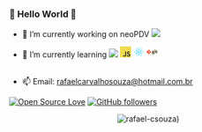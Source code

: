 ### 👋 Hello World 👋

- 🔭 I’m currently working on neoPDV <img src="https://media.giphy.com/media/WUlplcMpOCEmTGBtBW/giphy.gif" width="50"> 

- 🌱 I’m currently learning <img src="https://media.giphy.com/media/ULb3E2pDABUMurdUBE/giphy.gif" width="50"> 
<code><img height="20" src="https://raw.githubusercontent.com/github/explore/80688e429a7d4ef2fca1e82350fe8e3517d3494d/topics/javascript/javascript.png"></code> <code><img height="20" src="https://raw.githubusercontent.com/github/explore/80688e429a7d4ef2fca1e82350fe8e3517d3494d/topics/react/react.png"></code>
<code><img height="20" src="https://raw.githubusercontent.com/github/explore/80688e429a7d4ef2fca1e82350fe8e3517d3494d/topics/git/git.png"></code>
<br><br>

- 📫 Email: rafaelcarvalhosouza@hotmail.com.br

  <center>
[![Open Source Love](https://badges.frapsoft.com/os/v2/open-source.svg?v=103)](https://github.com/rafael-csouza)
[![GitHub followers](https://img.shields.io/github/followers/rafael-csouza?label=Follow&style=social)](https://github.com/rafael-csouza/?tab=follow)
  </center>


<p align="center"> <img src="https://github-readme-stats.vercel.app/api?username=rafael-csouza&show_icons=true&theme=gotham" alt="rafael-csouza)" />
